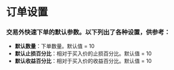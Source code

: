 # **订单设置**

### 交易外快速下单的默认参数。以下列出了各种设置，供参考：

- **默认数量**：下单数量。默认值 = 10
- **默认止损百分比**：相对于买入价的止损百分比。默认值 = 10
- **默认收益百分比**：相对于买入价的收益百分比。默认值 = 10
